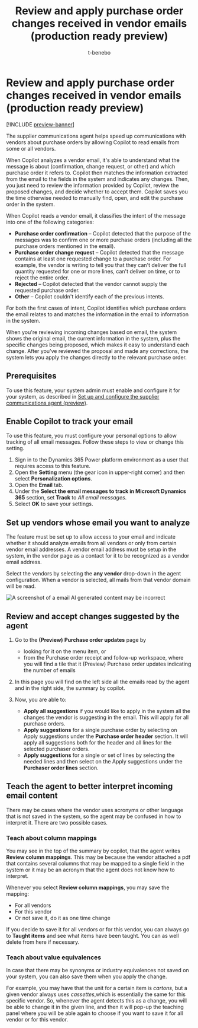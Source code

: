 ﻿---
title: Review and apply purchase order changes received in vendor emails (production ready preview)
description: Discover how Copilot automates vendor email analysis, identifies purchase order changes, and helps you apply updates.
author: t-benebo
ms.author: benebotg
ms.reviewer: kamaybac
ms.search.form: null
ms.topic: how-to
ms.date: 04/24/2025
ms.custom:
  - bap-template
  - ai-gen-docs-bap
  - ai-gen-description
  - ai-seo-date:04/24/2025
---

# Review and apply purchase order changes received in vendor emails (production ready preview)

[!INCLUDE [preview-banner](~/../shared-content/shared/preview-includes/preview-banner.md)]

The supplier communications agent helps speed up communications with vendors about purchase orders by allowing Copilot to read emails from some or all vendors.

When Copilot analyzes a vendor email, it's able to understand what the message is about (confirmation, change request, or other) and which purchase order it refers to. Copilot then matches the information extracted from the email to the fields in the system and indicates any changes. Then, you just need to review the information provided by Copilot, review the proposed changes, and decide whether to accept them. Copilot saves you the time otherwise needed to manually find, open, and edit the purchase order in the system.

When Copilot reads a vendor email, it classifies the intent of the message into one of the following categories:

- **Purchase order confirmation** – Copilot detected that the purpose of the messages was to confirm one or more purchase orders (including all the purchase orders mentioned in the email).
- **Purchase order change request** – Copilot detected that the message contains at least one requested change to a purchase order. For example, the vendor is writing to tell you that they can't deliver the full quantity requested for one or more lines, can't deliver on time, or to reject the entire order.
- **Rejected** – Copilot detected that the vendor cannot supply the requested purchase order.
- **Other** – Copilot couldn't identify each of the previous intents.

For both the first cases of intent, Copilot identifies which purchase orders the email relates to and matches the information in the email to information in the system.

When you're reviewing incoming changes based on email, the system shows the original email, the current information in the system, plus the specific changes being proposed, which makes it easy to understand each change. After you've reviewed the proposal and made any corrections, the system lets you apply the changes directly to the relevant purchase order.

## Prerequisites

To use this feature, your system admin must enable and configure it for your system, as described in [Set up and configure the supplier communications agent (preview)](#set-up-and-configure-the-supplier-communications-agent-preview).

## Enable Copilot to track your email

To use this feature, you must configure your personal options to allow tracking of all email messages. Follow these steps to view or change this setting.

1. Sign in to the Dynamics 365 Power platform environment as a user that requires access to this feature.
2. Open the **Setting** menu (the gear icon in upper-right corner) and then select **Personalization options**.
3. Open the **Email** tab.
4. Under the **Select the email messages to track in Microsoft Dynamics 365** section, set **Track** to *All email messages*.
5. Select **OK** to save your settings.

## Set up vendors whose email you want to analyze

The feature must be set up to allow access to your email and indicate whether it should analyze emails from all vendors or only from certain vendor email addresses. A vendor email address must be setup in the system, in the vendor page as a contact for it to be recognized as a vendor email address.

Select the vendors by selecting the **any vendor** drop-down in the agent configuration. When a vendor is selected, all mails from that vendor domain will be read.

![A screenshot of a email AI generated content may be incorrect ](media/image9.png)

## Review and accept changes suggested by the agent

1. Go to the **(Preview)** **Purchase order updates** page by
    - looking for it on the menu item, or
    - from the Purchase order receipt and follow-up workspace, where you will find a tile that it (Preview) Purchase order updates indicating the number of emails

2. In this page you will find on the left side all the emails read by the agent and in the right side, the summary by copilot.

3. Now, you are able to:
    - **Apply all suggestions** if you would like to apply in the system all the changes the vendor is suggesting in the email. This will apply for all purchase orders.
    - **Apply suggestions** for a single purchase order by selecting on Apply suggestions under the **Purchase order header** section. It will apply all suggestions both for the header and all lines for the selected purchaser orders.
    - **Apply suggestions** for a single or set of lines by selecting the needed lines and then select on the Apply suggestions under the **Purchaser order lines** section.

## Teach the agent to better interpret incoming email content

There may be cases where the vendor uses acronyms or other language that is not saved in the system, so the agent may be confused in how to interpret it. There are two possible cases.

### Teach about column mappings

You may see in the top of the summary by copilot, that the agent writes **Review column mappings**. This may be because the vendor attached a pdf that contains several columns that may be mapped to a single field in the system or it may be an acronym that the agent does not know how to interpret.

Whenever you select **Review column mappings**, you may save the mapping:

- For all vendors
- For this vendor
- Or not save it, do it as one time change

If you decide to save it for all vendors or for this vendor, you can always go to **Taught items** and see what items have been taught. You can as well delete from here if necessary.

### Teach about value equivalences

In case that there may be synonyms or industry equivalences not saved on your system, you can also save them when you apply the change.

For example, you may have that the unit for a certain item is *cartons*, but a given vendor always uses *cassettes*,which is essentially the same for this specific vendor. So, whenever the agent detects this as a change, you will be able to change it in the given line, and then it will pop-up the teaching panel where you will be able again to choose if you want to save it for all vendor or for this vendor.
